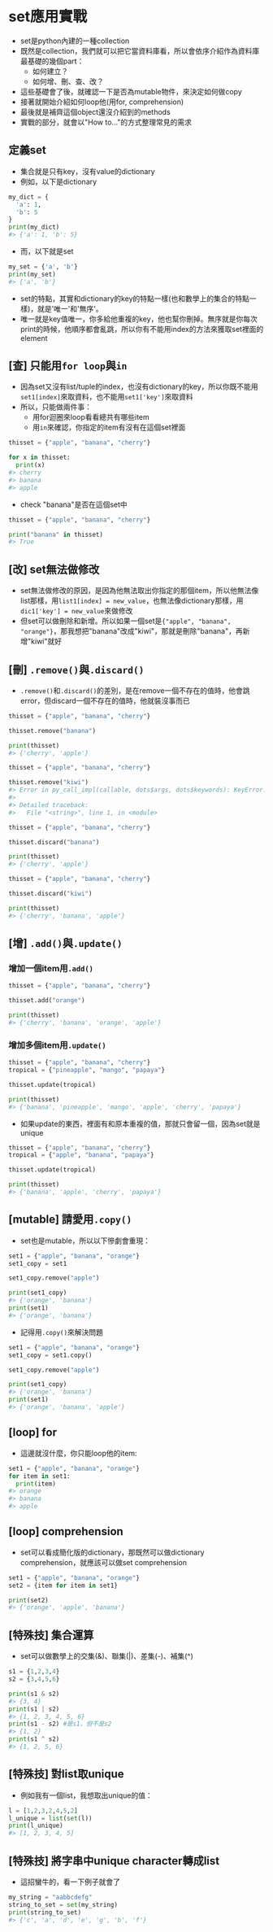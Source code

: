 # set應用實戰  

* set是python內建的一種collection  
* 既然是collection，我們就可以把它當資料庫看，所以會依序介紹作為資料庫最基礎的幾個part：  
  * 如何建立？  
  * 如何增、刪、查、改？  
* 這些基礎會了後，就確認一下是否為mutable物件，來決定如何做copy  
* 接著就開始介紹如何loop他(用for, comprehension)  
* 最後就是補齊這個object還沒介紹到的methods  
* 實戰的部分，就會以"How to..."的方式整理常見的需求  

## 定義set  

* 集合就是只有key，沒有value的dictionary  
* 例如，以下是dictionary  


```python
my_dict = {
  'a': 1,
  'b': 5
}
print(my_dict)
#> {'a': 1, 'b': 5}
```

* 而，以下就是set  


```python
my_set = {'a', 'b'}
print(my_set)
#> {'a', 'b'}
```

* set的特點，其實和dictionary的key的特點一樣(也和數學上的集合的特點一樣)，就是'唯一'和'無序'。  
* 唯一就是key值唯一，你多給他重複的key，他也幫你刪掉。無序就是你每次print的時候，他順序都會亂跳，所以你有不能用index的方法來獲取set裡面的element

## [查]  只能用`for loop`與`in`  

* 因為set又沒有list/tuple的index，也沒有dictionary的key，所以你既不能用`set1[index]`來取資料，也不能用`set1['key']`來取資料  
* 所以，只能做兩件事：  
  * 用for迴圈來loop看看總共有哪些item  
  * 用`in`來確認，你指定的item有沒有在這個set裡面


```python
thisset = {"apple", "banana", "cherry"}

for x in thisset:
  print(x)
#> cherry
#> banana
#> apple
```

* check "banana"是否在這個set中  


```python
thisset = {"apple", "banana", "cherry"}

print("banana" in thisset)
#> True
```

## [改] set無法做修改      

* set無法做修改的原因，是因為他無法取出你指定的那個item，所以他無法像list那樣，用`list1[index] = new_value`，也無法像dictionary那樣，用`dic1['key'] = new_value`來做修改  
* 但set可以做刪除和新增。所以如果一個set是`{"apple", "banana", "orange"}`，那我想把"banana"改成"kiwi"，那就是刪除"banana"，再新增"kiwi"就好  

## [刪] `.remove()`與`.discard()`  

* `.remove()`和`.discard()`的差別，是在remove一個不存在的值時，他會跳error，但discard一個不存在的值時，他就裝沒事而已  


```python
thisset = {"apple", "banana", "cherry"}

thisset.remove("banana")

print(thisset)
#> {'cherry', 'apple'}
```


```python
thisset = {"apple", "banana", "cherry"}

thisset.remove("kiwi")
#> Error in py_call_impl(callable, dots$args, dots$keywords): KeyError: 'kiwi'
#> 
#> Detailed traceback:
#>   File "<string>", line 1, in <module>
```


```python
thisset = {"apple", "banana", "cherry"}

thisset.discard("banana")

print(thisset)
#> {'cherry', 'apple'}
```


```python
thisset = {"apple", "banana", "cherry"}

thisset.discard("kiwi")

print(thisset)
#> {'cherry', 'banana', 'apple'}
```

## [增] `.add()`與`.update()`  

### 增加一個item用`.add()`  


```python
thisset = {"apple", "banana", "cherry"}

thisset.add("orange")

print(thisset)
#> {'cherry', 'banana', 'orange', 'apple'}
```


### 增加多個item用`.update()`  


```python
thisset = {"apple", "banana", "cherry"}
tropical = {"pineapple", "mango", "papaya"}

thisset.update(tropical)

print(thisset)
#> {'banana', 'pineapple', 'mango', 'apple', 'cherry', 'papaya'}
```

* 如果update的東西，裡面有和原本重複的值，那就只會留一個，因為set就是unique  


```python
thisset = {"apple", "banana", "cherry"}
tropical = {"apple", "banana", "papaya"}

thisset.update(tropical)

print(thisset)
#> {'banana', 'apple', 'cherry', 'papaya'}
```

## [mutable]  請愛用`.copy()`  

* set也是mutable，所以以下慘劇會重現：    


```python
set1 = {"apple", "banana", "orange"}
set1_copy = set1  

set1_copy.remove("apple")

print(set1_copy)
#> {'orange', 'banana'}
print(set1)
#> {'orange', 'banana'}
```

* 記得用`.copy()`來解決問題  


```python
set1 = {"apple", "banana", "orange"}
set1_copy = set1.copy()  

set1_copy.remove("apple")

print(set1_copy)
#> {'orange', 'banana'}
print(set1)
#> {'orange', 'banana', 'apple'}
```

## [loop] for  

* 這邊就沒什麼，你只能loop他的item:  


```python
set1 = {"apple", "banana", "orange"}
for item in set1:
  print(item)
#> orange
#> banana
#> apple
```

## [loop] comprehension  

* set可以看成簡化版的dictionary，那既然可以做dictionary comprehension，就應該可以做set comprehension  


```python
set1 = {"apple", "banana", "orange"}
set2 = {item for item in set1}

print(set2)
#> {'orange', 'apple', 'banana'}
```



## [特殊技]  集合運算

* set可以做數學上的交集(&)、聯集(|)、差集(-)、補集(^)  


```python
s1 = {1,2,3,4}
s2 = {3,4,5,6}

print(s1 & s2)
#> {3, 4}
print(s1 | s2)
#> {1, 2, 3, 4, 5, 6}
print(s1 - s2) #是s1，但不是s2
#> {1, 2}
print(s1 ^ s2)
#> {1, 2, 5, 6}
```

## [特殊技] 對list取unique  

* 例如我有一個list，我想取出unique的值：  


```python
l = [1,2,3,2,4,5,2]
l_unique = list(set(l))
print(l_unique)
#> [1, 2, 3, 4, 5]
```

## [特殊技] 將字串中unique character轉成list  

* 這招蠻牛的，看一下例子就會了  


```python
my_string = "aabbcdefg"
string_to_set = set(my_string)
print(string_to_set)
#> {'c', 'a', 'd', 'e', 'g', 'b', 'f'}
```


